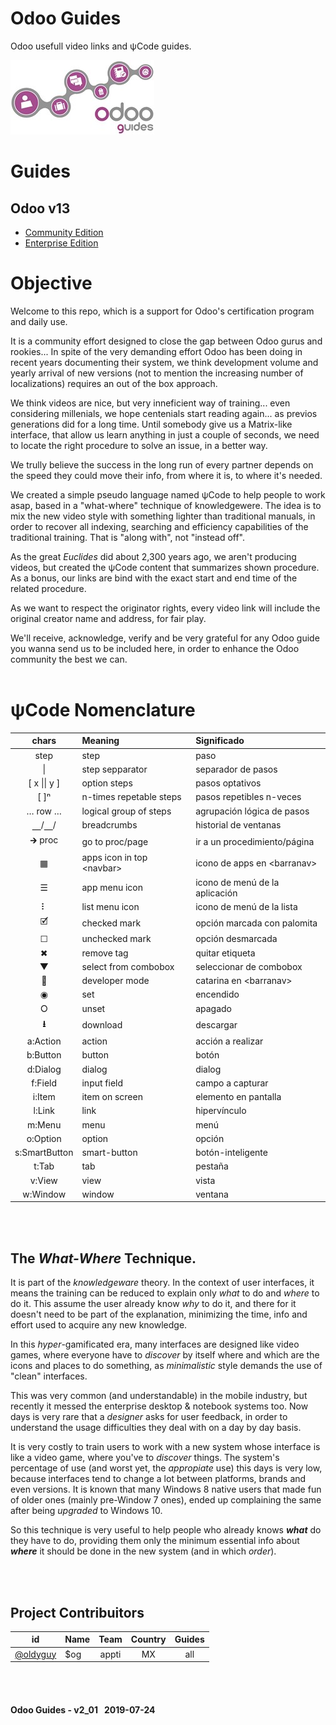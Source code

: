 # Odoo Guides
Odoo usefull video links and &#x03C8;Code guides.

![Odoo usefull links & guides in &#x03C8;Code](/img/logo_odoo_guides_mini.jpg)

# Guides

## Odoo v13
- [Community Edition](/o13/ce/o13-ce-guides_menu.md)
- [Enterprise Edition](/o13/ee/o13-ee-guides_menu.md)


# Objective

Welcome to this repo, which is a support for Odoo's certification program and daily use.

It is a community effort designed to close the gap between Odoo gurus and rookies... In spite of the very demanding effort Odoo has been doing in recent years documenting their system, we think development volume and yearly arrival of new versions (not to mention the increasing number of localizations) requires an out of the box approach.

We think videos are nice, but very inneficient way of training... even considering millenials, we hope centenials start reading again... as previos generations did for a long time.  Until somebody give us a Matrix-like interface, that allow us learn anything in just a couple of seconds, we need to locate the right procedure to solve an issue, in a better way.

We trully believe the success in the long run of every partner depends on the speed they could move their info, from where it is, to where it's needed.

We created a simple pseudo language named &#x03C8;Code to help people to work asap, based in a "what-where" technique of knowledgewere.  The idea is to mix the new video style with something lighter than traditional manuals, in order to recover all indexing, searching and efficiency capabilities of the traditional training. That is "along with", not "instead off".

As the great _Euclides_ did about 2,300 years ago, we aren't producing videos, but created the &#x03C8;Code content that summarizes shown procedure.  As a bonus, our links are bind with the exact start and end time of the related procedure.

As we want to respect the originator rights, every video link will include the original creator name and address, for fair play.

We'll receive, acknowledge, verify and be very grateful for any Odoo guide you wanna send us to be included here, in order to enhance the Odoo community the best we can.<br><br>


# &#x03C8;Code Nomenclature

| chars | Meaning | Significado |
| :---: | :--- | :--- |
| step | step | paso |
| \| | step sepparator | separador de pasos |
| \[ x \|\| y \] | option steps | pasos optativos |
| \[ \]&#x207F; | n-times repetable steps | pasos repetibles n-veces |
| &#x2026; row &#x2026; | logical group of steps | agrupación lógica de pasos |
| &#x23BD;/&#x23BD;/ | breadcrumbs | historial de ventanas |
| &#x1F872; proc | go to proc/page | ir a un procedimiento/página |
| &#x25A6; | apps icon in top \<navbar\> | icono de apps en \<barranav\> |
| &#x2630; | app menu icon | icono de menú de la aplicación |
| &#x2807; | list menu icon | icono de menú de la lista |
| &#x1F5F9; | checked mark | opción marcada con palomita |
| &#x2610; | unchecked mark | opción desmarcada |
| &#x2716; | remove tag | quitar etiqueta |
| &#x25BC; | select from combobox | seleccionar de combobox |
| &#x1F41E; | developer mode | catarina en \<barranav\> |
| &#x25C9; | set | encendido |
| &#x2B58; | unset | apagado |
| **&#x2B73;** | download | descargar |
| a:Action | action | acción a realizar |
| b:Button | button | botón |
| d:Dialog | dialog | dialog |
| f:Field | input field | campo a capturar |
| i:Item | item on screen | elemento en pantalla |
| l:Link | link | hipervínculo |
| m:Menu | menu | menú |
| o:Option | option | opción |
| s:SmartButton | smart-button | botón-inteligente |
| t:Tab | tab | pestaña |
| v:View | view | vista |
| w:Window | window | ventana |

<br><br>
## The _What-Where_ Technique.
It is part of the _knowledgeware_ theory.  In the context of user interfaces, it means the training can be reduced to explain only _what_ to do and _where_ to do it.  This assume the user already know _why_ to do it, and there for it doesn't need to be part of the explanation, minimizing the time, info and effort used to acquire any new knowledge.  

In this _hyper_-gamificated era, many interfaces are designed like video games, where everyone have to _discover_ by itself where and which are the icons and places to do something, as _minimalistic_ style demands the use of "clean" interfaces.  

This was very common (and understandable) in the mobile industry, but recently it messed the enterprise desktop & notebook systems too.  Now days is very rare that a _designer_ asks for user feedback, in order to understand the usage difficulties they deal with on a day by day basis.  

It is very costly to train users to work with a new system whose interface is like a video game, where you've to _discover_ things.  The system's percentage of use (and worst yet, the _appropiate_ use) this days is very low, because interfaces tend to change a lot between platforms, brands and even versions.  It is known that many Windows 8 native users that made fun of older ones (mainly pre-Window 7 ones), ended up complaining the same after being _upgraded_ to Windows 10.  

So this technique is very useful to help people who already knows **_what_** do they have to do, providing them only the minimum essential info about **_where_** it should be done in the new system (and in which _order_).


<br><br>
## Project Contribuitors

| id | Name | Team | Country | Guides |
| :---: | :--- | :---: | :---: | :---: |
| [@oldyguy](mailto:pcode@appti.mx) | $og | appti | MX | all |

<br><br>
#### Odoo Guides - v2_01 &nbsp; 2019-07-24
 
